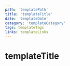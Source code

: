 ```yaml
---
path: 'templatePath'
title: 'templateTitle'
date: 'templateDate'
category: 'templateCategory'
tags: templateTags
links: templateLinks
---
```


# templateTitle
